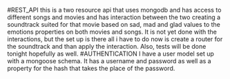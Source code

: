 #REST_API
this is a two resource api that uses mongodb and has access to different songs and movies and has interaction between the two creating a soundtrack suited for that movie based on sad, mad and glad values to the emotions properties on both movies and songs. It is not yet done with the interactions, but the set up is there all i have to do now is create a router for the soundtrack and than apply the interaction. Also, tests will be done tonight hopefully as well.
#AUTHENTICATION
I have a user model set up with a mongoose schema. It has a username and password as well as a property for the hash that takes the place of the password.

